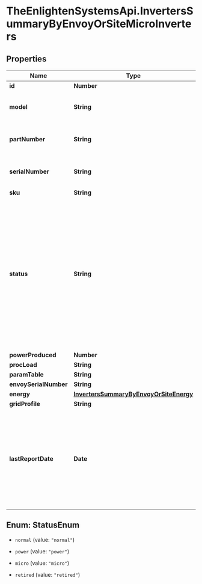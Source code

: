 # TheEnlightenSystemsApi.InvertersSummaryByEnvoyOrSiteMicroInverters

## Properties

Name | Type | Description | Notes
------------ | ------------- | ------------- | -------------
**id** | **Number** |  | 
**model** | **String** | Model number of this Microinverter. | 
**partNumber** | **String** | The Enphase part number of this Microinverter. | 
**serialNumber** | **String** | The serial number of this Microinverter. | 
**sku** | **String** |  | 
**status** | **String** | The current status of this Microinverter. * &#x60;normal&#x60; - The microinverter is operating normally. * &#x60;power&#x60; - There is a production issue. * &#x60;micro&#x60; - The microinverter is not reporting. * &#x60;retired&#x60; - The microinverter is retired. | 
**powerProduced** | **Number** |  | 
**procLoad** | **String** |  | 
**paramTable** | **String** |  | 
**envoySerialNumber** | **String** |  | 
**energy** | [**InvertersSummaryByEnvoyOrSiteEnergy**](InvertersSummaryByEnvoyOrSiteEnergy.md) |  | 
**gridProfile** | **String** |  | 
**lastReportDate** | **Date** | The last time this device submitted a report, by default expressed in Unix epoch time. If Enlighten has no record of a report from this Envoy, returns null. | 



## Enum: StatusEnum


* `normal` (value: `"normal"`)

* `power` (value: `"power"`)

* `micro` (value: `"micro"`)

* `retired` (value: `"retired"`)




